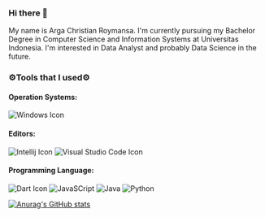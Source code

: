 ### Hi there 👋

My name is Arga Christian Roymansa. I'm currently pursuing my Bachelor Degree in Computer Science and Information Systems at Universitas Indonesia. I'm interested in Data Analyst and probably Data Science in the future. 

### ⚙️Tools that I used⚙️
#### Operation Systems: ####
![Windows Icon](https://img.shields.io/badge/Windows-0078D6?style=for-the-badge&logo=windows&logoColor=white)
#### Editors: ####
![Intellij Icon](https://img.shields.io/badge/Editor-IntelliJ_IDEA-informational?style=flat&logo=intellij-idea&logoColor=blue&color=000000)
![Visual Studio Code Icon](https://img.shields.io/badge/Editor-VS_Code-informational?style=flat&logo=visual-studio-code&logoColor=blue&color=000000)
#### Programming Language: ####
![Dart Icon](https://img.shields.io/badge/Dart-25316D?style=for-the-badge&logo=dart&logoColor=black)
![JavaSCript](https://img.shields.io/badge/JavaScript-F7DF1E?style=for-the-badge&logo=javascript&logoColor=black)
![Java](https://img.shields.io/badge/Java-ED8B00?style=for-the-badge&logo=java&logoColor=white)
![Python](https://img.shields.io/badge/Python-3776AB?style=for-the-badge&logo=python&logoColor=white)

[![Anurag's GitHub stats](https://github-readme-stats.vercel.app/api/?username=argaaaaea&count_private=true&theme=tokyonight&showicons=true)](https://github.com/anuraghazra/github-readme-stats)
